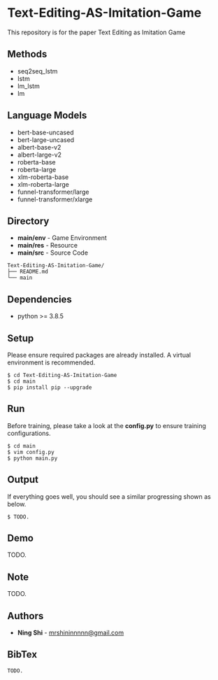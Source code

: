# Text-Editing-AS-Imitation-Game
This repository is for the paper Text Editing as Imitation Game
## Methods
+ seq2seq_lstm
+ lstm
+ lm_lstm
+ lm

## Language Models
+ bert-base-uncased
+ bert-large-uncased
+ albert-base-v2
+ albert-large-v2
+ roberta-base
+ roberta-large
+ xlm-roberta-base
+ xlm-roberta-large
+ funnel-transformer/large
+ funnel-transformer/xlarge

## Directory
+ **main/env** - Game Environment
+ **main/res** - Resource
+ **main/src** - Source Code
```
Text-Editing-AS-Imitation-Game/
├── README.md
└── main
```

## Dependencies
+ python >= 3.8.5

## Setup
Please ensure required packages are already installed. A virtual environment is recommended.
```
$ cd Text-Editing-AS-Imitation-Game
$ cd main
$ pip install pip --upgrade
```

## Run
Before training, please take a look at the **config.py** to ensure training configurations.
```
$ cd main
$ vim config.py
$ python main.py
```

## Output
If everything goes well, you should see a similar progressing shown as below.
```
$ TODO.
```

## Demo
TODO.

## Note
TODO.

## Authors
* **Ning Shi** - mrshininnnnn@gmail.com

## BibTex
```
TODO.
```
